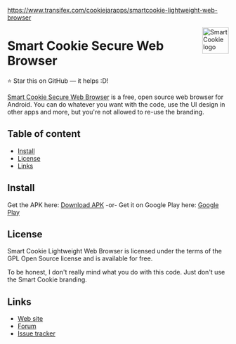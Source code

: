 https://www.transifex.com/cookiejarapps/smartcookie-lightweight-web-browser

<a href="http://cookiejarapps.com/">
    <img src="https://CloudCookie--onecookieleft.repl.co/images/smartcookiebrowser.png" alt="SmartCookie logo" title="Smart Cookie Secure Web Browser" align="right" height="60" />
</a>

Smart Cookie Secure Web Browser
======================

:star: Star this on GitHub — it helps :D!

[Smart Cookie Secure Web Browser](http://cookiejarapps.com/scswb) is a free, open source web browser for Android. You can do whatever you want with the code, use the UI design in other apps and more, but you're not allowed to re-use the branding.


## Table of content

- [Install](#install)
- [License](#license)
- [Links](#links)

## Install

Get the APK here: [Download APK](https://CloudCookie--onecookieleft.repl.co/files/smartcookiebrowser.apk)
-or-
Get it on Google Play here: [Google Play](https://play.google.com/store/apps/details?id=com.cookiegames.smartcookie)

## License

Smart Cookie Lightweight Web Browser is licensed under the terms of the GPL Open Source
license and is available for free.

To be honest, I don't really mind what you do with this code. Just don't use the Smart Cookie branding.

## Links

* [Web site](http://cookiejarapps.com)
* [Forum](https://cookieforum.wikidot.com/)
* [Issue tracker](http://cookiebugtracker.wikidot.com/)
